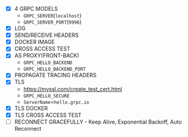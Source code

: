 - [x] 4 GRPC MODELS
  - `GRPC_SERVER`(`localhost`)
  - `GRPC_SERVER_PORT`(`9996`)
- [x] LOG
- [x] SEND/RECEIVE HEADERS
- [x] DOCKER IMAGE
- [x] CROSS ACCESS TEST
- [x] AS PROXY(FRONT-BACK)
  - `GRPC_HELLO_BACKEND`
  - `GRPC_HELLO_BACKEND_PORT`  
- [x] PROPAGATE TRACING HEADERS
- [x] TLS
  - <https://myssl.com/create_test_cert.html>
  - `GRPC_HELLO_SECURE`
  - `ServerName`=`hello.grpc.io`
- [x] TLS DOCKER
- [x] TLS CROSS ACCESS TEST
- [ ] RECONNECT GRACEFULLY - Keep Alive, Exponential Backoff, Auto Reconnect